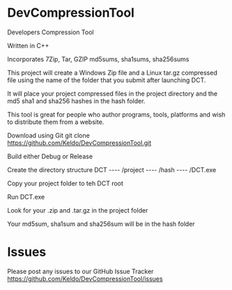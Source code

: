 # DevCompressionTool
Developers Compression Tool

Written in C++

Incorporates 7Zip, Tar, GZIP md5sums, sha1sums, sha256sums

This project will create a Windows Zip file and a Linux tar.gz compressed file using the name of the folder that
you submit after launching DCT.

It will place your project compressed files in the project directory and the md5 sha1 and sha256 hashes in
the hash folder.

This tool is great for people who author programs, tools, platforms and wish to distribute them from a website.

Download using Git
git clone https://github.com/Keldo/DevCompressionTool.git

Build either Debug or Release

Create the directory structure
DCT
 ---- /project
 ---- /hash
 ---- /DCT.exe
 
 Copy your project folder to teh DCT root
 
 Run DCT.exe
 
 Look for your .zip and .tar.gz in the project folder
 
Your md5sum, sha1sum and sha256sum will be in the hash folder

# Issues
Please post any issues to our GitHub Issue Tracker
https://github.com/Keldo/DevCompressionTool/issues